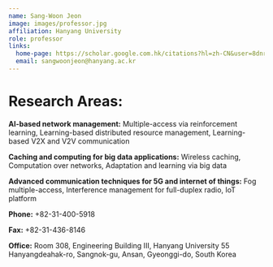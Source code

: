 ```yaml
---
name: Sang-Woon Jeon
image: images/professor.jpg
affiliation: Hanyang University
role: professor
links:
  home-page: https://scholar.google.com.hk/citations?hl=zh-CN&user=8dnrnzsAAAAJ
  email: sangwoonjeon@hanyang.ac.kr
---
```


# Research Areas:
**AI-based network management:** Multiple-access via reinforcement learning, Learning-based distributed resource management, Learning-based V2X and V2V communication

**Caching and computing for big data applications:** Wireless caching, Computation over networks, Adaptation and learning via big data

**Advanced communication techniques for 5G and internet of things:** Fog multiple-access, Interference management for full-duplex radio, IoT platform 

**Phone:** +82-31-400-5918

**Fax:** +82-31-436-8146

**Office:** Room 308, Engineering Building III, Hanyang University 55 Hanyangdeahak-ro, Sangnok-gu, Ansan, Gyeonggi-do, South Korea
